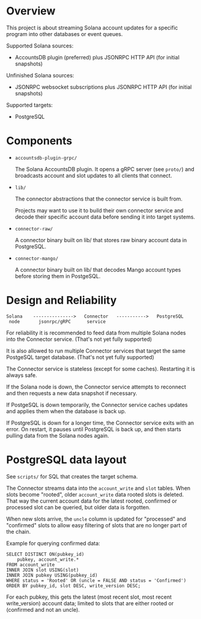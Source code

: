 Overview
========

This project is about streaming Solana account updates for a specific program
into other databases or event queues.

Supported Solana sources:
- AccountsDB plugin (preferred) plus JSONRPC HTTP API (for initial snapshots)

Unfinished Solana sources:
- JSONRPC websocket subscriptions plus JSONRPC HTTP API (for initial snapshots)

Supported targets:
- PostgreSQL


Components
==========

- `accountsdb-plugin-grpc/`

  The Solana AccountsDB plugin. It opens a gRPC server (see `proto/`) and
  broadcasts account and slot updates to all clients that connect.

- `lib/`

  The connector abstractions that the connector service is built from.

  Projects may want to use it to build their own connector service and decode
  their specific account data before sending it into target systems.

- `connector-raw/`

  A connector binary built on lib/ that stores raw binary account data in
  PostgreSQL.

- `connector-mango/`

  A connector binary built on lib/ that decodes Mango account types before
  storing them in PostgeSQL.


Design and Reliability
======================

```
Solana    --------------->   Connector   ----------->   PostgreSQL
 node       jsonrpc/gRPC      service
```

For reliability it is recommended to feed data from multiple Solana nodes into
the Connector service. (That's not yet fully supported)

It is also allowed to run multiple Connector services that target the same
PostgeSQL target database. (That's not yet fully supported)

The Connector service is stateless (except for some caches). Restarting it is
always safe.

If the Solana node is down, the Connector service attempts to reconnect and
then requests a new data snapshot if necessary.

If PostgeSQL is down temporarily, the Connector service caches updates and
applies them when the database is back up.

If PostgreSQL is down for a longer time, the Connector service exits with
an error. On restart, it pauses until PostgreSQL is back up, and then starts
pulling data from the Solana nodes again.


PostgreSQL data layout
======================

See `scripts/` for SQL that creates the target schema.

The Connector streams data into the `account_write` and `slot` tables. When
slots become "rooted", older `account_write` data rooted slots is deleted. That
way the current account data for the latest rooted, confirmed or processed slot
can be queried, but older data is forgotten.

When new slots arrive, the `uncle` column is updated for "processed" and
"confirmed" slots to allow easy filtering of slots that are no longer part of
the chain.

Example for querying confirmed data:
```
SELECT DISTINCT ON(pubkey_id)
    pubkey, account_write.*
FROM account_write
INNER JOIN slot USING(slot)
INNER JOIN pubkey USING(pubkey_id)
WHERE status = 'Rooted' OR (uncle = FALSE AND status = 'Confirmed')
ORDER BY pubkey_id, slot DESC, write_version DESC;
```

For each pubkey, this gets the latest (most recent slot, most recent
write_version) account data; limited to slots that are either rooted or
(confirmed and not an uncle).

